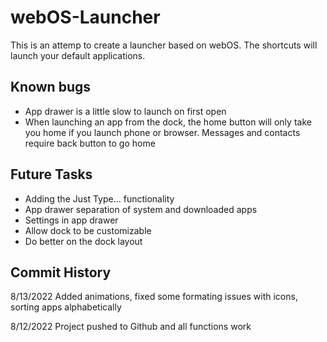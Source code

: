 # webOS-Launcher
This is an attemp to create a launcher based on webOS. The shortcuts will launch your default applications.

## Known bugs
* App drawer is a little slow to launch on first open
* When launching an app from the dock, the home button will only take you home if you launch phone or browser. Messages and contacts require back button to go home

## Future Tasks
* Adding the Just Type... functionality
* App drawer separation of system and downloaded apps
* Settings in app drawer
* Allow dock to be customizable
* Do better on the dock layout

## Commit History

8/13/2022
Added animations, fixed some formating issues with icons, sorting apps alphabetically

8/12/2022
Project pushed to Github and all functions work
